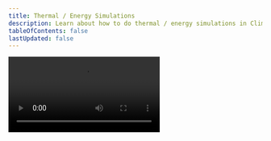 ```yaml
---
title: Thermal / Energy Simulations
description: Learn about how to do thermal / energy simulations in ClimateStudio
tableOfContents: false
lastUpdated: false
---
```


<video controls>
  <source src="/tutorials/Thermal Energy Simulation.mp4" type="video/mp4" />
</video>
